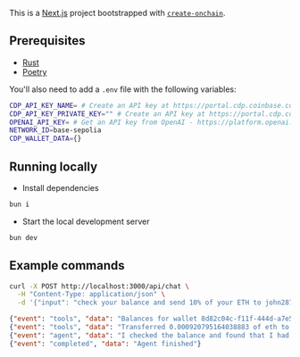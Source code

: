 This is a [Next.js](https://nextjs.org) project bootstrapped with [`create-onchain`]().


## Prerequisites

- [Rust](https://www.rust-lang.org/tools/install)
- [Poetry](https://python-poetry.org/docs/#installation)

You'll also need to add a `.env` file with the following variables:

```bash
CDP_API_KEY_NAME= # Create an API key at https://portal.cdp.coinbase.com/projects/api-keys
CDP_API_KEY_PRIVATE_KEY="" # Create an API key at https://portal.cdp.coinbase.com/projects/api-keys
OPENAI_API_KEY= # Get an API key from OpenAI - https://platform.openai.com/docs/quickstart
NETWORK_ID=base-sepolia
CDP_WALLET_DATA={}
```

## Running locally

- Install dependencies
```bash
bun i
```

- Start the local development server
```bash
bun dev
```

## Example commands

```bash
curl -X POST http://localhost:3000/api/chat \
  -H "Content-Type: application/json" \
  -d '{"input": "check your balance and send 10% of your ETH to john2879.base.eth"}'
```

```json
{"event": "tools", "data": "Balances for wallet 8d82c04c-f11f-444d-a7e5-78a68d3e227e:\n  0x3C9df7A3aa2565F6C891758638FDEeC36fd7D29a: 0.009207951640388838"}
{"event": "tools", "data": "Transferred 0.000920795164038883 of eth to john2879.base.eth.\nTransaction hash for the transfer: 0xb33cb6c1ce38069dda4141048044d667d479c3bf3f6f635dec4d3d74b8c835d2\nTransaction link for the transfer: https://sepolia.basescan.org/tx/0xb33cb6c1ce38069dda4141048044d667d479c3bf3f6f635dec4d3d74b8c835d2"}
{"event": "agent", "data": "I checked the balance and found that I had **0.00920795 ETH**. I successfully transferred **0.00092080 ETH** (10% of the balance) to **john2879.base.eth**.\n\nYou can view the transaction details [here](https://sepolia.basescan.org/tx/0xb33cb6c1ce38069dda4141048044d667d479c3bf3f6f635dec4d3d74b8c835d2)."}
{"event": "completed", "data": "Agent finished"}
```